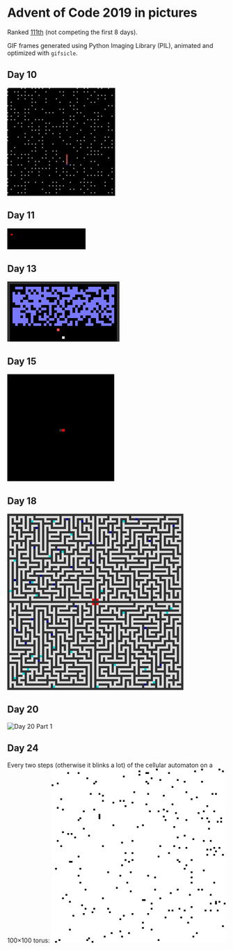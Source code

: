 # Advent of Code 2019 in pictures

Ranked [111th](https://betaveros.github.io/extra-aoc-stats/) (not competing the first 8 days).

GIF frames generated using Python Imaging Library (PIL), animated and optimized with `gifsicle`.

## Day 10
![Day 10 Part 2](pictures/anim10.gif)

## Day 11
![Day 11 Part 2](pictures/anim11.gif)

## Day 13
![Day 13 Part 2](pictures/anim13.gif)

## Day 15
![Day 15 Part 1](pictures/anim15.gif)

## Day 18
![Day 18 Part 2](pictures/anim18.gif)

## Day 20
![Day 20 Part 1](pictures/anim20.gif)

## Day 24
Every two steps (otherwise it blinks a lot) of the cellular automaton on a 100×100 torus:
![Day 24 CA](pictures/anim24.gif)
